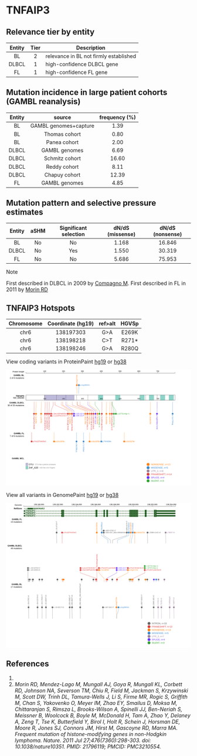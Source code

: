 # TNFAIP3

## Relevance tier by entity

|Entity|Tier|Description                           |
|:------:|:----:|--------------------------------------|
|BL    |2   |relevance in BL not firmly established|
|DLBCL |1   |high-confidence DLBCL gene            |
|FL    |1   |high-confidence FL gene               |

## Mutation incidence in large patient cohorts (GAMBL reanalysis)

|Entity|source               |frequency (%)|
|:------:|:---------------------:|:-------------:|
|BL    |GAMBL genomes+capture| 1.39        |
|BL    |Thomas cohort        | 0.80        |
|BL    |Panea cohort         | 2.00        |
|DLBCL |GAMBL genomes        | 6.69        |
|DLBCL |Schmitz cohort       |16.60        |
|DLBCL |Reddy cohort         | 8.11        |
|DLBCL |Chapuy cohort        |12.39        |
|FL    |GAMBL genomes        | 4.85        |

## Mutation pattern and selective pressure estimates

|Entity|aSHM|Significant selection|dN/dS (missense)|dN/dS (nonsense)|
|:------:|:----:|:---------------------:|:----------------:|:----------------:|
|BL    |No  |No                   |1.168           |16.846          |
|DLBCL |No  |Yes                  |1.550           |30.319          |
|FL    |No  |No                   |5.686           |75.953          |


> [!NOTE]
> First described in DLBCL in 2009 by [Compagno M](https://pubmed.ncbi.nlm.nih.gov/19412164). First described in FL in 2011 by [Morin RD](https://pubmed.ncbi.nlm.nih.gov/21796119)

 ## TNFAIP3 Hotspots

| Chromosome |Coordinate (hg19) | ref>alt | HGVSp | 
 | :---:| :---: | :--: | :---: |
| chr6 | 138197303 | G>A | E269K |
| chr6 | 138198218 | C>T | R271* |
| chr6 | 138198246 | G>A | R280Q |

View coding variants in ProteinPaint [hg19](https://morinlab.github.io/LLMPP/GAMBL/TNFAIP3_protein.html)  or [hg38](https://morinlab.github.io/LLMPP/GAMBL/TNFAIP3_protein_hg38.html)

![image](images/proteinpaint/TNFAIP3_NM_006290.svg)

View all variants in GenomePaint [hg19](https://morinlab.github.io/LLMPP/GAMBL/TNFAIP3.html)  or [hg38](https://morinlab.github.io/LLMPP/GAMBL/TNFAIP3_hg38.html)

![image](images/proteinpaint/TNFAIP3.svg)

## References
1. 
2. *Morin RD, Mendez-Lago M, Mungall AJ, Goya R, Mungall KL, Corbett RD, Johnson NA, Severson TM, Chiu R, Field M, Jackman S, Krzywinski M, Scott DW, Trinh DL, Tamura-Wells J, Li S, Firme MR, Rogic S, Griffith M, Chan S, Yakovenko O, Meyer IM, Zhao EY, Smailus D, Moksa M, Chittaranjan S, Rimsza L, Brooks-Wilson A, Spinelli JJ, Ben-Neriah S, Meissner B, Woolcock B, Boyle M, McDonald H, Tam A, Zhao Y, Delaney A, Zeng T, Tse K, Butterfield Y, Birol I, Holt R, Schein J, Horsman DE, Moore R, Jones SJ, Connors JM, Hirst M, Gascoyne RD, Marra MA. Frequent mutation of histone-modifying genes in non-Hodgkin lymphoma. Nature. 2011 Jul 27;476(7360):298-303. doi: 10.1038/nature10351. PMID: 21796119; PMCID: PMC3210554.*